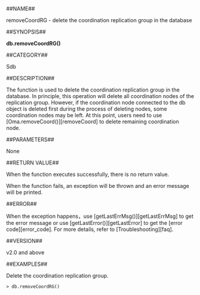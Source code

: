 ##NAME##

removeCoordRG - delete the coordination replication group in the database

##SYNOPSIS##

**db.removeCoordRG()**

##CATEGORY##

Sdb

##DESCRIPTION##

The function is used to delete the coordination replication group in the database. In principle, this operation will delete all coordination nodes of the replication group. However, if the coordination node connected to the db object is deleted first during the process of deleting nodes, some coordination nodes may be left. At this point, users need to use [Oma.removeCoord()][removeCoord] to delete remaining coordination node.

##PARAMETERS##

None

##RETURN VALUE##

When the function executes successfully, there is no return value.

When the function fails, an exception will be thrown and an error message will be printed.

##ERROR##

When the exception happens，use [getLastErrMsg()][getLastErrMsg] to get the error message or use [getLastError()][getLastError] to get the [error code][error_code]. For more details, refer to [Troubleshooting][faq].

##VERSION##

v2.0 and above

##EXAMPLES##

Delete the coordination replication group.

```lang-javascript
> db.removeCoordRG()
```



[^_^]:
    links
[removeCoord]:manual/Manual/Sequoiadb_Command/Oma/removeCoord.md
[getLastErrMsg]:manual/Manual/Sequoiadb_Command/Global/getLastErrMsg.md
[getLastError]:manual/Manual/Sequoiadb_Command/Global/getLastError.md
[faq]:manual/FAQ/faq_sdb.md
[error_code]:manual/Manual/Sequoiadb_error_code.md